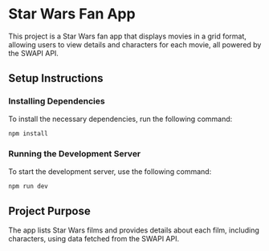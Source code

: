 # Star Wars Fan App

This project is a Star Wars fan app that displays movies in a grid format, allowing users to view details and characters for each movie, all powered by the SWAPI API.

## Setup Instructions

### Installing Dependencies
To install the necessary dependencies, run the following command:

```bash
npm install
```

### Running the Development Server
To start the development server, use the following command:

```bash
npm run dev
```

## Project Purpose
The app lists Star Wars films and provides details about each film, including characters, using data fetched from the SWAPI API. 